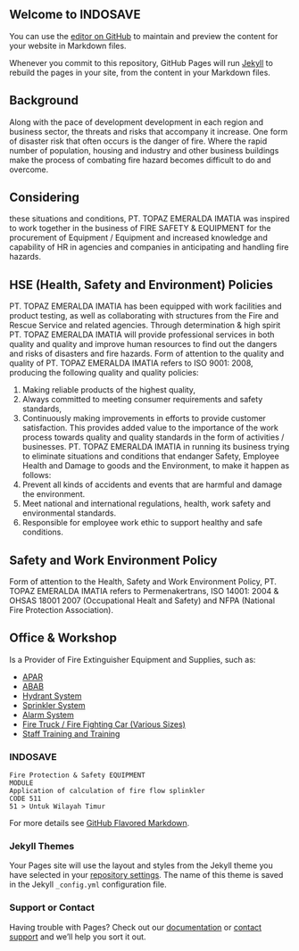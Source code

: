 ## Welcome to INDOSAVE
You can use the [editor on GitHub](https://github.com/transdigiware/indosave/edit/master/README.md) to maintain and preview the content for your website in Markdown files.

Whenever you commit to this repository, GitHub Pages will run [Jekyll](https://jekyllrb.com/) to rebuild the pages in your site, from the content in your Markdown files.

## Background
Along with the pace of development development in each region and business sector, the threats and risks that accompany it increase. One form of disaster risk that often occurs is the danger of fire. Where the rapid number of population, housing and industry and other business buildings make the process of combating fire hazard becomes difficult to do and overcome.
## Considering
these situations and conditions, PT. TOPAZ EMERALDA IMATIA was inspired to work together in the business of FIRE SAFETY & EQUIPMENT for the procurement of Equipment / Equipment and increased knowledge and capability of HR in agencies and companies in anticipating and handling fire hazards.
## HSE (Health, Safety and Environment) Policies
PT. TOPAZ EMERALDA IMATIA has been equipped with work facilities and product testing, as well as collaborating with structures from the Fire and Rescue Service and related agencies. Through determination & high spirit PT. TOPAZ EMERALDA IMATIA will provide professional services in both quality and quality and improve human resources to find out the dangers and risks of disasters and fire hazards. Form of attention to the quality and quality of PT. TOPAZ EMERALDA IMATIA refers to ISO 9001: 2008, producing the following quality and quality policies: 
1. Making reliable products of the highest quality, 
2. Always committed to meeting consumer requirements and safety standards, 
3. Continuously making improvements in efforts to provide customer satisfaction.
This provides added value to the importance of the work process towards quality and quality standards in the form of activities / businesses.
PT. TOPAZ EMERALDA IMATIA in running its business trying to eliminate situations and conditions that endanger Safety, Employee Health and Damage to goods and the Environment, to make it happen as follows: 
1. Prevent all kinds of accidents and events that are harmful and damage the environment. 
2. Meet national and international regulations, health, work safety and environmental standards. 
3. Responsible for employee work ethic to support healthy and safe conditions. 
##  Safety and Work Environment Policy
Form of attention to the Health, Safety and Work Environment Policy, PT. TOPAZ EMERALDA IMATIA refers to Permenakertrans, ISO 14001: 2004 & OHSAS 18001 2007 (Occupational Healt and Safety) and NFPA (National Fire Protection Association). 
## Office & Workshop
Is a Provider of Fire Extinguisher Equipment and Supplies, such as: 
- [APAR](http://firesafetyequipment.7pilar.net/produk.html)
- [ABAB](http://firesafetyequipment.7pilar.net/produk.html)
- [Hydrant System](http://firesafetyequipment.7pilar.net/produk.html)
- [Sprinkler System]( http://firesafetyequipment.7pilar.net/produk.html)
- [Alarm System](http://firesafetyequipment.7pilar.net/produk.html)
- [Fire Truck / Fire Fighting Car (Various Sizes)](http://firesafetyequipment.7pilar.net/produk.html)
- [Staff Training and Training]( http://firesafetyequipment.7pilar.net/produk.html)

### INDOSAVE



```
Fire Protection & Safety EQUIPMENT
MODULE
Application of calculation of fire flow splinkler
CODE 511 
51 > Untuk Wilayah Timur
```

For more details see [GitHub Flavored Markdown](https://guides.github.com/features/mastering-markdown/).


### Jekyll Themes

Your Pages site will use the layout and styles from the Jekyll theme you have selected in your [repository settings](https://github.com/transdigiware/indosave/settings). The name of this theme is saved in the Jekyll `_config.yml` configuration file.

### Support or Contact

Having trouble with Pages? Check out our [documentation](https://help.github.com/categories/github-pages-basics/) or [contact support](https://github.com/contact) and we’ll help you sort it out.
